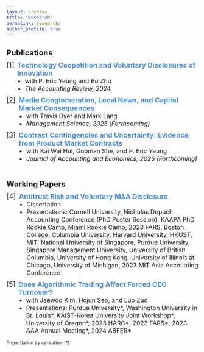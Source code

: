 ```yaml
---
layout: archive
title: "Research"
permalink: research/
author_profile: true
---
```

<h1 style="font-size: 20px; margin-bottom: 2px;">Publications</h1>

<div style="display: flex; align-items: flex-start; gap: 8px; margin-top: 10px; font-size: 18px;">
  <span>[1]</span>
  <div>
    <a style="text-decoration: none; color: #4b8fe2; font-weight: bold;" href="https://doi.org/10.2308/TAR-2022-0544">Technology Coopetition and Voluntary Disclosures of Innovation</a>
    <ul style="list-style-type: disc; padding-left: 20px; margin: 0;">
      <li style="margin: 0; font-size: 16px;">with P. Eric Yeung and Bo Zhu</li>
      <li style="margin: 0; font-size: 16px;"><em>The Accounting Review, 2024</em></li>
    </ul>
  </div>
</div>

<div style="display: flex; align-items: flex-start; gap: 8px; margin-top: 10px; font-size: 18px;">
  <span>[2]</span>
  <div>
    <a style="text-decoration: none; color: #4b8fe2; font-weight: bold;" href="https://doi.org/10.1287/mnsc.2023.02247">Media Conglomeration, Local News, and Capital Market Consequences</a>
    <ul style="list-style-type: disc; padding-left: 20px; margin: 0;">
      <li style="margin: 0; font-size: 16px;">with Travis Dyer and Mark Lang</li>
      <li style="margin: 0; font-size: 16px;"><em>Management Science, 2025 (Forthcoming)</em></li>
    </ul>
  </div>
</div>

<div style="display: flex; align-items: flex-start; gap: 8px; margin-top: 10px; font-size: 18px;">
  <span>[3]</span>
  <div>
    <a style="text-decoration: none; color: #4b8fe2; font-weight: bold;" href="https://doi.org/10.1016/j.jacceco.2024.101743">Contract Contingencies and Uncertainty: Evidence from Product Market Contracts</a>
    <ul style="list-style-type: disc; padding-left: 20px; margin: 0;">
      <li style="margin: 0; font-size: 16px;">with Kai Wai Hui, Guoman She, and P. Eric Yeung</li>
      <li style="margin: 0; font-size: 16px;"><em>Journal of Accounting and Economics, 2025 (Forthcoming)</em></li>
    </ul>
  </div>
</div>

<br>

<h1 style="font-size: 20px; margin-bottom: 2px;">Working Papers</h1>

<div style="display: flex; align-items: flex-start; gap: 8px; margin-top: 10px; font-size: 18px;">
  <span>[4]</span>
  <div>
    <a style="text-decoration: none; color: #4b8fe2; font-weight: bold;" href="https://papers.ssrn.com/sol3/papers.cfm?abstract_id=4381331">Antitrust Risk and Voluntary M&A Disclosure</a>
    <ul style="list-style-type: disc; padding-left: 20px; margin: 0;">
      <li style="margin: 0; font-size: 16px;">Dissertation</li>
      <li style="margin: 0; font-size: 16px;">Presentations: Cornell University, Nicholas Dopuch Accounting Conference (PhD Poster Session), KAAPA PhD Rookie Camp, Miami Rookie Camp, 2023 FARS, Boston College, Columbia University, Harvard University, HKUST, MIT, National University of Singapore, Purdue University, Singapore Management University, University of British Columbia, University of Hong Kong, University of Illinois at Chicago, University of Michigan, 2023 MIT Asia Accounting Conference</li>
    </ul>
  </div>
</div>

<div style="display: flex; align-items: flex-start; gap: 8px; margin-top: 10px; font-size: 18px;">
  <span>[5]</span>
  <div>
    <a style="text-decoration: none; color: #4b8fe2; font-weight: bold;" href="https://papers.ssrn.com/sol3/papers.cfm?abstract_id=4202175">Does Algorithmic Trading Affect Forced CEO Turnover?</a>
    <ul style="list-style-type: disc; padding-left: 20px; margin: 0;">
      <li style="margin: 0; font-size: 16px;">with Jaewoo Kim, Hojun Seo, and Luo Zuo</li>
      <li style="margin: 0; font-size: 16px;">Presentations: Purdue University*, Washington University in St. Louis*, KAIST-Korea University Joint Workshop*, University of Oregon*, 2023 HARC*, 2023 FARS*, 2023 AAA Annual Meeting*, 2024 ABFER*</li>
    </ul>
  </div>
</div>


<span style="font-size: 12px; margin-bottom: 2px; font-weight: normal;">Presentation by co-author (*)</span>




